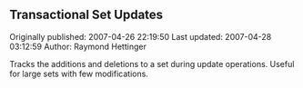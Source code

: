 ## Transactional Set Updates 
Originally published: 2007-04-26 22:19:50 
Last updated: 2007-04-28 03:12:59 
Author: Raymond Hettinger 
 
Tracks the additions and deletions to a set during update operations.  Useful for large sets with few modifications.